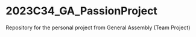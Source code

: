 # 2023C34_GA_PassionProject
Repository for the personal project from General Assembly (Team Project)
